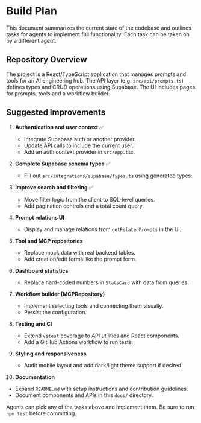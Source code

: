 # Build Plan

This document summarizes the current state of the codebase and outlines tasks for agents to implement full functionality. Each task can be taken on by a different agent.

## Repository Overview

The project is a React/TypeScript application that manages prompts and tools for an AI engineering hub. The API layer (e.g. `src/api/prompts.ts`) defines types and CRUD operations using Supabase. The UI includes pages for prompts, tools and a workflow builder.

## Suggested Improvements

1. **Authentication and user context** ✅
   - Integrate Supabase auth or another provider.
   - Update API calls to include the current user.
   - Add an auth context provider in `src/App.tsx`.

2. **Complete Supabase schema types** ✅
   - Fill out `src/integrations/supabase/types.ts` using generated types.

3. **Improve search and filtering** ✅
   - Move filter logic from the client to SQL-level queries.
   - Add pagination controls and a total count query.

4. **Prompt relations UI**
   - Display and manage relations from `getRelatedPrompts` in the UI.

5. **Tool and MCP repositories**
   - Replace mock data with real backend tables.
   - Add creation/edit forms like the prompt form.

6. **Dashboard statistics**
   - Replace hard-coded numbers in `StatsCard` with data from queries.

7. **Workflow builder (MCPRepository)**
   - Implement selecting tools and connecting them visually.
   - Persist the configuration.

8. **Testing and CI**
   - Extend `vitest` coverage to API utilities and React components.
   - Add a GitHub Actions workflow to run tests.

9. **Styling and responsiveness**
   - Audit mobile layout and add dark/light theme support if desired.

10. **Documentation**
   - Expand `README.md` with setup instructions and contribution guidelines.
   - Document components and APIs in this `docs/` directory.

Agents can pick any of the tasks above and implement them. Be sure to run `npm test` before committing.

